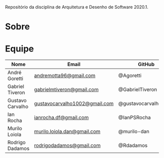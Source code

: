   Repositório da disciplina de Arquitetura e Desenho de Software 2020.1.

# Sobre

# Equipe

| Nome |	Email |	GitHub |
| ---- | ------ | ------ |
| André Goretti |	andremotta96@gmail.com |	@Agoretti |
| Gabriel Tiveron |	gabrielmtiveron@gmail.com |	@GabrielTiveron |
| Gustavo Carvalho |	gustavocarvalho1002@gmail.com |	@gustavocarvalho1002 |
| Ian Rocha |	ianrocha.df@gmail.com |	@IanPSRocha |
| Murilo Loiola |	murilo.loiola.dan@gmail.com |	@murilo-dan |
| Rodrigo Dadamos |	rodrigodadamos@gmail.com |	@Rdadamos |
